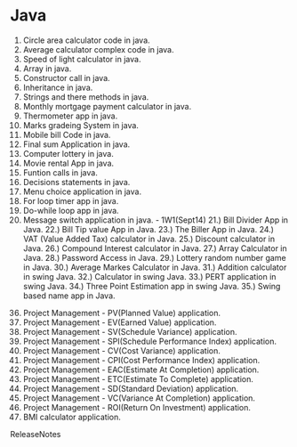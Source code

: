 Java
====
1) Circle area calculator code in java. 
2) Average calculator complex code in java. 
3) Speed of light calculator in java.
4) Array in java. 
5) Constructor call in java. 
6) Inheritance in java. 
7) Strings and there methods in java. 
8) Monthly mortgage payment calculator in java.
9) Thermometer app in java.
10) Marks gradeing System in java.
11) Mobile bill Code in java.
12) Final sum Application in java.
13) Computer lottery in java.
14) Movie rental App in java.
15) Funtion calls in java.
16) Decisions statements in java. 
17) Menu choice application in java.
18) For loop timer app in java.
19) Do-while loop app in java.
20) Message switch application in java. - 1W1(Sept14)
21.) Bill Divider App in Java.
22.) Bill Tip value App in Java. 
23.) The Biller App in Java. 
24.) VAT (Value Added Tax) calculator in Java.
25.) Discount calculator in Java.
26.) Compound Interest calculator in Java.
27.) Array Calculator in Java.
28.) Password Access in Java. 
29.) Lottery random number game in Java.
30.) Average Markes Calculator in Java.
31.) Addition calculator in swing Java.
32.) Calculator in swing Java.
33.) PERT application in swing Java.
34.) Three Point Estimation app in swing Java.
35.) Swing based name app in Java.
36. Project Management - PV(Planned Value) application. 
37. Project Management - EV(Earned Value) application. 
38. Project Management - SV(Schedule Variance) application.
39. Project Management - SPI(Schedule Performance Index) application.
40. Project Management - CV(Cost Variance) application.
41. Project Management - CPI(Cost Performance Index) application. 
42. Project Management - EAC(Estimate At Completion) application.
43. Project Management - ETC(Estimate To Complete) application.
44. Project Management - SD(Standard Deviation) application.
45. Project Management - VC(Variance At Completion) application.
46. Project Management - ROI(Return On Investment) application.
47. BMI calculator application. 

ReleaseNotes
